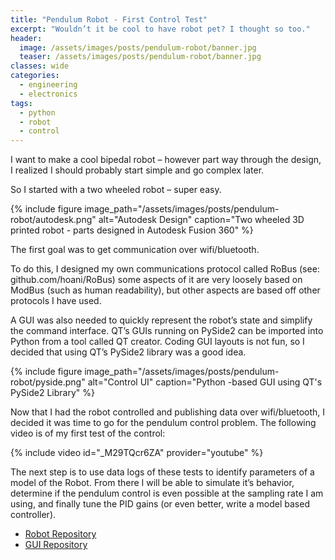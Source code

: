 ```yaml
---
title: "Pendulum Robot - First Control Test"
excerpt: "Wouldn’t it be cool to have robot pet? I thought so too."
header:
  image: /assets/images/posts/pendulum-robot/banner.jpg
  teaser: /assets/images/posts/pendulum-robot/banner.jpg
classes: wide
categories:
  - engineering
  - electronics
tags:
  - python
  - robot
  - control
---
```


I want to make a cool bipedal robot – however part way through the design, I realized I should probably start simple and go complex later.

So I started with a two wheeled robot – super easy.

{% include figure image_path="/assets/images/posts/pendulum-robot/autodesk.png" alt="Autodesk Design" caption="Two wheeled 3D printed robot - parts designed in Autodesk Fusion 360" %}

The first goal was to get communication over wifi/bluetooth.

To do this, I designed my own communications protocol called RoBus (see: github.com/hoani/RoBus) some aspects of it are very loosely based on ModBus (such as human readability), but other aspects are based off other protocols I have used.

A GUI was also needed to quickly represent the robot’s state and simplify the command interface. QT’s GUIs running on PySide2 can be imported into Python from a tool called QT creator. Coding GUI layouts is not fun, so I decided that using QT’s PySide2 library was a good idea.

{% include figure image_path="/assets/images/posts/pendulum-robot/pyside.png" alt="Control UI" caption="Python -based GUI using QT's PySide2 Library" %}

Now that I had the robot controlled and publishing data over wifi/bluetooth, I decided it was time to go for the pendulum control problem. The following video is of my first test of the control:

{% include video id="_M29TQcr6ZA" provider="youtube" %}

The next step is to use data logs of these tests to identify parameters of a model of the Robot. From there I will be able to simulate it’s behavior, determine if the pendulum control is even possible at the sampling rate I am using, and finally tune the PID gains (or even better, write a model based controller).

* [Robot Repository](gitlab.com/hoani/pendulumbot)
* [GUI Repository](gitlab.com/hoani/pyguicomms)
